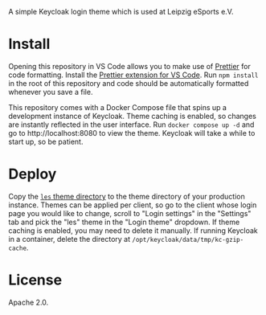 A simple Keycloak login theme which is used at Leipzig eSports e.V.

# Install

Opening this repository in VS Code allows you to make use of [Prettier](https://prettier.io/) for code formatting.
Install the [Prettier extension for VS Code](https://marketplace.visualstudio.com/items?itemName=esbenp.prettier-vscode).
Run `npm install` in the root of this repository and code should be automatically formatted whenever you save a file.

This repository comes with a Docker Compose file that spins up a development instance of Keycloak.
Theme caching is enabled, so changes are instantly reflected in the user interface.
Run `docker compose up -d` and go to http://localhost:8080 to view the theme.
Keycloak will take a while to start up, so be patient.

# Deploy

Copy the [`les` theme directory](themes) to the theme directory of your production instance.
Themes can be applied per client, so go to the client whose login page you would like to change, scroll to "Login settings" in the "Settings" tab and pick the "les" theme in the "Login theme" dropdown.
If theme caching is enabled, you may need to delete it manually.
If running Keycloak in a container, delete the directory at `/opt/keycloak/data/tmp/kc-gzip-cache`.

# License

Apache 2.0.
